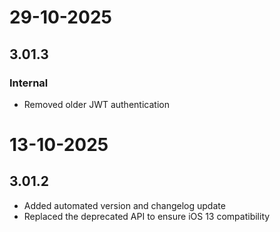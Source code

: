 # 29-10-2025

## 3.01.3

### Internal

- Removed older JWT authentication

# 13-10-2025

## 3.01.2

- Added automated version and changelog update
- Replaced the deprecated API to ensure iOS 13 compatibility
